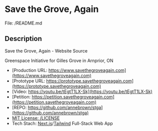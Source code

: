 # Save the Grove, Again
File: /README.md

## Description

Save the Grove, Again - Website Source

Greenspace Initiative for Gilles Grove in Arnprior, ON


- [Production URL: https://www.savethegroveagain.com](https://www.savethegroveagain.com)
- [Prototype URL: https://prototype.savethegroveagain.com](https://prototype.savethegroveagain.com)
- [Video: https://youtu.be/tEgtT1LX-Sk](https://youtu.be/tEgtT1LX-Sk)
- [Petition: https://petition.savethegroveagain.com](https://petition.savethegroveagain.com)
- [REPO: https://github.com/annebrown/stga](https://github.com/annebrown/stga)
- [MIT License: /LICENSE](/LICENSE)
- Tech Stach: [Next.js](https://nextjs.org/)/[Tailwind](https://tailwindcss.com/) Full-Stack Web App
